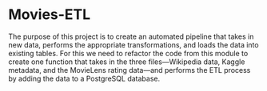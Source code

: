 # Movies-ETL
The purpose of this project is to create an automated pipeline that takes in new data, performs the appropriate transformations, and loads the data into existing tables. For this we need to refactor the code from this module to create one function that takes in the three files—Wikipedia data, Kaggle metadata, and the MovieLens rating data—and performs the ETL process by adding the data to a PostgreSQL database.
